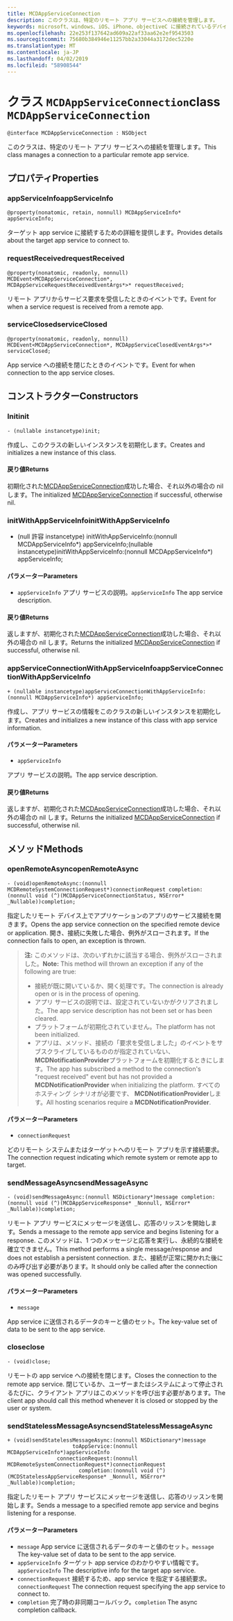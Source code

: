 ```yaml
---
title: MCDAppServiceConnection
description: このクラスは、特定のリモート アプリ サービスへの接続を管理します。
keywords: microsoft、windows、iOS、iPhone、objectiveC に接続されているデバイス、プロジェクトのローマ
ms.openlocfilehash: 22e253f137642ad609a22af33aa62e2ef9543503
ms.sourcegitcommit: 75680b384946e11257bb2a33044a3172dec5220e
ms.translationtype: MT
ms.contentlocale: ja-JP
ms.lasthandoff: 04/02/2019
ms.locfileid: "58908544"
---
```

# <a name="class-mcdappserviceconnection"></a><span data-ttu-id="7f413-104">クラス `MCDAppServiceConnection`</span><span class="sxs-lookup"><span data-stu-id="7f413-104">class `MCDAppServiceConnection`</span></span>

```
@interface MCDAppServiceConnection : NSObject
```
<span data-ttu-id="7f413-105">このクラスは、特定のリモート アプリ サービスへの接続を管理します。</span><span class="sxs-lookup"><span data-stu-id="7f413-105">This class manages a connection to a particular remote app service.</span></span>

## <a name="properties"></a><span data-ttu-id="7f413-106">プロパティ</span><span class="sxs-lookup"><span data-stu-id="7f413-106">Properties</span></span>

### <a name="appserviceinfo"></a><span data-ttu-id="7f413-107">appServiceInfo</span><span class="sxs-lookup"><span data-stu-id="7f413-107">appServiceInfo</span></span>
`@property(nonatomic, retain, nonnull) MCDAppServiceInfo* appServiceInfo;`

<span data-ttu-id="7f413-108">ターゲット app service に接続するための詳細を提供します。</span><span class="sxs-lookup"><span data-stu-id="7f413-108">Provides details about the target app service to connect to.</span></span>

### <a name="requestreceived"></a><span data-ttu-id="7f413-109">requestReceived</span><span class="sxs-lookup"><span data-stu-id="7f413-109">requestReceived</span></span> 
`@property(nonatomic, readonly, nonnull) MCDEvent<MCDAppServiceConnection*, MCDAppServiceRequestReceivedEventArgs*>* requestReceived;`

<span data-ttu-id="7f413-110">リモート アプリからサービス要求を受信したときのイベントです。</span><span class="sxs-lookup"><span data-stu-id="7f413-110">Event for when a service request is received from a remote app.</span></span>

### <a name="serviceclosed"></a><span data-ttu-id="7f413-111">serviceClosed</span><span class="sxs-lookup"><span data-stu-id="7f413-111">serviceClosed</span></span> 
`@property(nonatomic, readonly, nonnull) MCDEvent<MCDAppServiceConnection*, MCDAppServiceClosedEventArgs*>* serviceClosed;`

<span data-ttu-id="7f413-112">App service への接続を閉じたときのイベントです。</span><span class="sxs-lookup"><span data-stu-id="7f413-112">Event for when connection to the app service closes.</span></span>

## <a name="constructors"></a><span data-ttu-id="7f413-113">コンストラクター</span><span class="sxs-lookup"><span data-stu-id="7f413-113">Constructors</span></span>

### <a name="init"></a><span data-ttu-id="7f413-114">Init</span><span class="sxs-lookup"><span data-stu-id="7f413-114">init</span></span>
`- (nullable instancetype)init;`

<span data-ttu-id="7f413-115">作成し、このクラスの新しいインスタンスを初期化します。</span><span class="sxs-lookup"><span data-stu-id="7f413-115">Creates and initializes a new instance of this class.</span></span>

#### <a name="returns"></a><span data-ttu-id="7f413-116">戻り値</span><span class="sxs-lookup"><span data-stu-id="7f413-116">Returns</span></span>
<span data-ttu-id="7f413-117">初期化された[MCDAppServiceConnection](MCDAppServiceConnection.md)成功した場合、それ以外の場合の nil します。</span><span class="sxs-lookup"><span data-stu-id="7f413-117">The initialized [MCDAppServiceConnection](MCDAppServiceConnection.md) if successful, otherwise nil.</span></span>

### <a name="initwithappserviceinfo"></a><span data-ttu-id="7f413-118">initWithAppServiceInfo</span><span class="sxs-lookup"><span data-stu-id="7f413-118">initWithAppServiceInfo</span></span>
- <span data-ttu-id="7f413-119">(null 許容 instancetype) initWithAppServiceInfo:(nonnull MCDAppServiceInfo\*) appServiceInfo;</span><span class="sxs-lookup"><span data-stu-id="7f413-119">(nullable instancetype)initWithAppServiceInfo:(nonnull MCDAppServiceInfo\*) appServiceInfo;</span></span>

#### <a name="parameters"></a><span data-ttu-id="7f413-120">パラメーター</span><span class="sxs-lookup"><span data-stu-id="7f413-120">Parameters</span></span>
* <span data-ttu-id="7f413-121">`appServiceInfo` アプリ サービスの説明。</span><span class="sxs-lookup"><span data-stu-id="7f413-121">`appServiceInfo` The app service description.</span></span>

#### <a name="returns"></a><span data-ttu-id="7f413-122">戻り値</span><span class="sxs-lookup"><span data-stu-id="7f413-122">Returns</span></span>
<span data-ttu-id="7f413-123">返しますが、初期化された[MCDAppServiceConnection](MCDAppServiceConnection.md)成功した場合、それ以外の場合の nil します。</span><span class="sxs-lookup"><span data-stu-id="7f413-123">Returns the initialized [MCDAppServiceConnection](MCDAppServiceConnection.md) if successful, otherwise nil.</span></span>

### <a name="appserviceconnectionwithappserviceinfo"></a><span data-ttu-id="7f413-124">appServiceConnectionWithAppServiceInfo</span><span class="sxs-lookup"><span data-stu-id="7f413-124">appServiceConnectionWithAppServiceInfo</span></span>
`+ (nullable instancetype)appServiceConnectionWithAppServiceInfo:(nonnull MCDAppServiceInfo*) appServiceInfo;`

<span data-ttu-id="7f413-125">作成し、アプリ サービスの情報をこのクラスの新しいインスタンスを初期化します。</span><span class="sxs-lookup"><span data-stu-id="7f413-125">Creates and initializes a new instance of this class with app service information.</span></span>

#### <a name="parameters"></a><span data-ttu-id="7f413-126">パラメーター</span><span class="sxs-lookup"><span data-stu-id="7f413-126">Parameters</span></span>
* `appServiceInfo` 

<span data-ttu-id="7f413-127">アプリ サービスの説明。</span><span class="sxs-lookup"><span data-stu-id="7f413-127">The app service description.</span></span>

#### <a name="returns"></a><span data-ttu-id="7f413-128">戻り値</span><span class="sxs-lookup"><span data-stu-id="7f413-128">Returns</span></span>
<span data-ttu-id="7f413-129">返しますが、初期化された[MCDAppServiceConnection](MCDAppServiceConnection.md)成功した場合、それ以外の場合の nil します。</span><span class="sxs-lookup"><span data-stu-id="7f413-129">Returns the initialized [MCDAppServiceConnection](MCDAppServiceConnection.md) if successful, otherwise nil.</span></span>

## <a name="methods"></a><span data-ttu-id="7f413-130">メソッド</span><span class="sxs-lookup"><span data-stu-id="7f413-130">Methods</span></span>

### <a name="openremoteasync"></a><span data-ttu-id="7f413-131">openRemoteAsync</span><span class="sxs-lookup"><span data-stu-id="7f413-131">openRemoteAsync</span></span>
`- (void)openRemoteAsync:(nonnull MCDRemoteSystemConnectionRequest*)connectionRequest completion:(nonnull void (^)(MCDAppServiceConnectionStatus, NSError* _Nullable))completion;`

<span data-ttu-id="7f413-132">指定したリモート デバイス上でアプリケーションのアプリのサービス接続を開きます。</span><span class="sxs-lookup"><span data-stu-id="7f413-132">Opens the app service connection on the specified remote device or application.</span></span> <span data-ttu-id="7f413-133">開き、接続に失敗した場合、例外がスローされます。</span><span class="sxs-lookup"><span data-stu-id="7f413-133">If the connection fails to open, an exception is thrown.</span></span>

><span data-ttu-id="7f413-134">**注:** このメソッドは、次のいずれかに該当する場合、例外がスローされました。</span><span class="sxs-lookup"><span data-stu-id="7f413-134">**Note:** This method will thrown an exception if any of the following are true:</span></span>
> * <span data-ttu-id="7f413-135">接続が既に開いているか、開く処理です。</span><span class="sxs-lookup"><span data-stu-id="7f413-135">The connection is already open or is in the process of opening.</span></span>
> * <span data-ttu-id="7f413-136">アプリ サービスの説明では、設定されていないかがクリアされました。</span><span class="sxs-lookup"><span data-stu-id="7f413-136">The app service description has not been set or has been cleared.</span></span>
> * <span data-ttu-id="7f413-137">プラットフォームが初期化されていません。</span><span class="sxs-lookup"><span data-stu-id="7f413-137">The platform has not been initialized.</span></span>
> * <span data-ttu-id="7f413-138">アプリは、メソッド、接続の「要求を受信しました」のイベントをサブスクライブしているもののが指定されていない、 **MCDNotificationProvider**プラットフォームを初期化するときにします。</span><span class="sxs-lookup"><span data-stu-id="7f413-138">The app has subscribed a method to the connection's "request received" event but has not provided a **MCDNotificationProvider** when initializing the platform.</span></span> <span data-ttu-id="7f413-139">すべてのホスティング シナリオが必要です、 **MCDNotificationProvider**します。</span><span class="sxs-lookup"><span data-stu-id="7f413-139">All hosting scenarios require a **MCDNotificationProvider**.</span></span>

#### <a name="parameters"></a><span data-ttu-id="7f413-140">パラメーター</span><span class="sxs-lookup"><span data-stu-id="7f413-140">Parameters</span></span>
* `connectionRequest` 

<span data-ttu-id="7f413-141">どのリモート システムまたはターゲットへのリモート アプリを示す接続要求。</span><span class="sxs-lookup"><span data-stu-id="7f413-141">The connection request indicating which remote system or remote app to target.</span></span>

### <a name="sendmessageasync"></a><span data-ttu-id="7f413-142">sendMessageAsync</span><span class="sxs-lookup"><span data-stu-id="7f413-142">sendMessageAsync</span></span>
`- (void)sendMessageAsync:(nonnull NSDictionary*)message completion:(nonnull void (^)(MCDAppServiceResponse* _Nonnull, NSError* _Nullable))completion;`

<span data-ttu-id="7f413-143">リモート アプリ サービスにメッセージを送信し、応答のリッスンを開始します。</span><span class="sxs-lookup"><span data-stu-id="7f413-143">Sends a message to the remote app service and begins listening for a response.</span></span>  <span data-ttu-id="7f413-144">このメソッドは、1 つのメッセージと応答を実行し、永続的な接続を確立できません。</span><span class="sxs-lookup"><span data-stu-id="7f413-144">This method performs a single message/response and does not establish a persistent connection.</span></span>  <span data-ttu-id="7f413-145">また、接続が正常に開かれた後にのみ呼び出す必要があります。</span><span class="sxs-lookup"><span data-stu-id="7f413-145">It should only be called after the connection was opened successfully.</span></span>

#### <a name="parameters"></a><span data-ttu-id="7f413-146">パラメーター</span><span class="sxs-lookup"><span data-stu-id="7f413-146">Parameters</span></span>
* `message` 

<span data-ttu-id="7f413-147">App service に送信されるデータのキーと値のセット。</span><span class="sxs-lookup"><span data-stu-id="7f413-147">The key-value set of data to be sent to the app service.</span></span>

### <a name="close"></a><span data-ttu-id="7f413-148">close</span><span class="sxs-lookup"><span data-stu-id="7f413-148">close</span></span>
`- (void)close;`

<span data-ttu-id="7f413-149">リモートの app service への接続を閉じます。</span><span class="sxs-lookup"><span data-stu-id="7f413-149">Closes the connection to the remote app service.</span></span> <span data-ttu-id="7f413-150">閉じているか、ユーザーまたはシステムによって停止されるたびに、クライアント アプリはこのメソッドを呼び出す必要があります。</span><span class="sxs-lookup"><span data-stu-id="7f413-150">The client app should call this method whenever it is closed or stopped by the user or system.</span></span>

### <a name="sendstatelessmessageasync"></a><span data-ttu-id="7f413-151">sendStatelessMessageAsync</span><span class="sxs-lookup"><span data-stu-id="7f413-151">sendStatelessMessageAsync</span></span>
```
+ (void)sendStatelessMessageAsync:(nonnull NSDictionary*)message
                     toAppService:(nonnull MCDAppServiceInfo*)appServiceInfo
                connectionRequest:(nonnull MCDRemoteSystemConnectionRequest*)connectionRequest
                       completion:(nonnull void (^)(MCDStatelessAppServiceResponse* _Nonnull, NSError* _Nullable))completion;
```

<span data-ttu-id="7f413-152">指定したリモート アプリ サービスにメッセージを送信し、応答のリッスンを開始します。</span><span class="sxs-lookup"><span data-stu-id="7f413-152">Sends a message to a specified remote app service and begins listening for a response.</span></span>

#### <a name="parameters"></a><span data-ttu-id="7f413-153">パラメーター</span><span class="sxs-lookup"><span data-stu-id="7f413-153">Parameters</span></span>
* <span data-ttu-id="7f413-154">`message` App service に送信されるデータのキーと値のセット。</span><span class="sxs-lookup"><span data-stu-id="7f413-154">`message` The key-value set of data to be sent to the app service.</span></span>
* <span data-ttu-id="7f413-155">`appServiceInfo` ターゲット app service のわかりやすい情報です。</span><span class="sxs-lookup"><span data-stu-id="7f413-155">`appServiceInfo` The descriptive info for the target app service.</span></span>
* <span data-ttu-id="7f413-156">`connectionRequest` 接続するため、app service を指定する接続要求。</span><span class="sxs-lookup"><span data-stu-id="7f413-156">`connectionRequest` The connection request specifying the app service to connect to.</span></span>
* <span data-ttu-id="7f413-157">`completion` 完了時の非同期コールバック。</span><span class="sxs-lookup"><span data-stu-id="7f413-157">`completion` The async completion callback.</span></span>